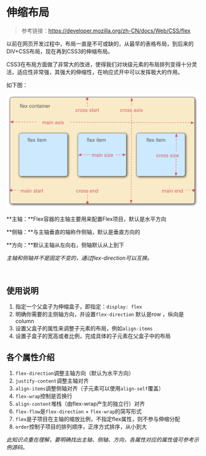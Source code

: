 # 伸缩布局

> 参考链接：https://developer.mozilla.org/zh-CN/docs/Web/CSS/flex

以前在网页开发过程中，布局一直是不可或缺的，从最早的表格布局，到后来的DIV+CSS布局，现在再到CSS3的伸缩布局。

CSS3在布局方面做了非常大的改进，使得我们对块级元素的布局排列变得十分灵活，适应性非常强，其强大的伸缩性，在响应式开中可以发挥极大的作用。

如下图：

![flex](flex.png)

**主轴：**Flex容器的主轴主要用来配置Flex项目，默认是水平方向

**侧轴：**与主轴垂直的轴称作侧轴，默认是垂直方向的

**方向：**默认主轴从左向右，侧轴默认从上到下

_主轴和侧轴并不是固定不变的，通过flex-direction可以互换。_

​                              

## 使用说明

1. 指定一个父盒子为伸缩盒子，即指定：`display: flex`
2. 明确你需要的主侧轴方向，并设置`flex-direction` 默认是row ，纵向是column
3. 设置父盒子的属性来调整子元素的布局，例如`align-items`
4. 设置子盒子的宽高或者比例，完成具体的子元素在父盒子中的布局



## 各个属性介绍

1. `flex-direction`调整主轴方向（默认为水平方向）
2. `justify-content`调整主轴对齐
3. `align-items`调整侧轴对齐（子元素可以使用`align-self`覆盖）
4. `flex-wrap`控制是否换行
5. `align-content`堆栈（由flex-wrap产生的独立行）对齐
6. `flex-flow`是`flex-direction` + `flex-wrap`的简写形式
7. `flex`是子项目在主轴的缩放比例，不指定flex属性，则不参与伸缩分配
8. `order`控制子项目的排列顺序，正序方式排序，从小到大



_此知识点重在理解，要明确找出主轴、侧轴、方向，各属性对应的属性值可参考示例源码。_